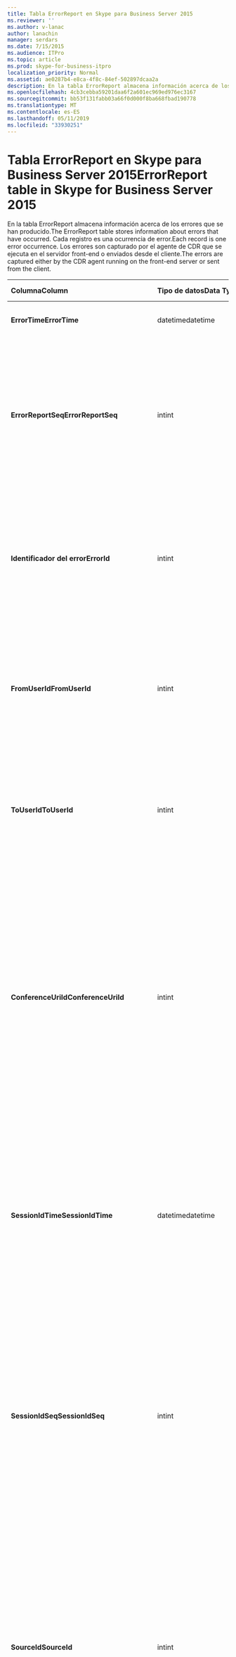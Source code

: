 ```yaml
---
title: Tabla ErrorReport en Skype para Business Server 2015
ms.reviewer: ''
ms.author: v-lanac
author: lanachin
manager: serdars
ms.date: 7/15/2015
ms.audience: ITPro
ms.topic: article
ms.prod: skype-for-business-itpro
localization_priority: Normal
ms.assetid: ae0287b4-e8ca-4f8c-84ef-502897dcaa2a
description: En la tabla ErrorReport almacena información acerca de los errores que se han producido. Cada registro es una ocurrencia de error. Los errores son capturado por el agente de CDR que se ejecuta en el servidor front-end o enviados desde el cliente.
ms.openlocfilehash: 4cb3cebba59201daa6f2a601ec969ed976ec3167
ms.sourcegitcommit: bb53f131fabb03a66f0d000f8ba668fbad190778
ms.translationtype: MT
ms.contentlocale: es-ES
ms.lasthandoff: 05/11/2019
ms.locfileid: "33930251"
---
```

# <a name="errorreport-table-in-skype-for-business-server-2015"></a><span data-ttu-id="9cb60-105">Tabla ErrorReport en Skype para Business Server 2015</span><span class="sxs-lookup"><span data-stu-id="9cb60-105">ErrorReport table in Skype for Business Server 2015</span></span>
 
<span data-ttu-id="9cb60-106">En la tabla ErrorReport almacena información acerca de los errores que se han producido.</span><span class="sxs-lookup"><span data-stu-id="9cb60-106">The ErrorReport table stores information about errors that have occurred.</span></span> <span data-ttu-id="9cb60-107">Cada registro es una ocurrencia de error.</span><span class="sxs-lookup"><span data-stu-id="9cb60-107">Each record is one error occurrence.</span></span> <span data-ttu-id="9cb60-108">Los errores son capturado por el agente de CDR que se ejecuta en el servidor front-end o enviados desde el cliente.</span><span class="sxs-lookup"><span data-stu-id="9cb60-108">The errors are captured either by the CDR agent running on the front-end server or sent from the client.</span></span>
  
|<span data-ttu-id="9cb60-109">**Columna**</span><span class="sxs-lookup"><span data-stu-id="9cb60-109">**Column**</span></span>|<span data-ttu-id="9cb60-110">**Tipo de datos**</span><span class="sxs-lookup"><span data-stu-id="9cb60-110">**Data Type**</span></span>|<span data-ttu-id="9cb60-111">**Clave o índice**</span><span class="sxs-lookup"><span data-stu-id="9cb60-111">**Key/Index**</span></span>|<span data-ttu-id="9cb60-112">**Detalles**</span><span class="sxs-lookup"><span data-stu-id="9cb60-112">**Details**</span></span>|
|:-----|:-----|:-----|:-----|
|<span data-ttu-id="9cb60-113">**ErrorTime**</span><span class="sxs-lookup"><span data-stu-id="9cb60-113">**ErrorTime**</span></span> <br/> |<span data-ttu-id="9cb60-114">datetime</span><span class="sxs-lookup"><span data-stu-id="9cb60-114">datetime</span></span>  <br/> |<span data-ttu-id="9cb60-115">Primary</span><span class="sxs-lookup"><span data-stu-id="9cb60-115">Primary</span></span>  <br/> |<span data-ttu-id="9cb60-116">Fecha y hora en que se produjo el error.</span><span class="sxs-lookup"><span data-stu-id="9cb60-116">Date and time the error occurred.</span></span>  <br/> |
|<span data-ttu-id="9cb60-117">**ErrorReportSeq**</span><span class="sxs-lookup"><span data-stu-id="9cb60-117">**ErrorReportSeq**</span></span> <br/> |<span data-ttu-id="9cb60-118">int</span><span class="sxs-lookup"><span data-stu-id="9cb60-118">int</span></span>  <br/> |<span data-ttu-id="9cb60-119">Primary</span><span class="sxs-lookup"><span data-stu-id="9cb60-119">Primary</span></span>  <br/> |<span data-ttu-id="9cb60-120">Número de identificador para identificar el informe de errores.</span><span class="sxs-lookup"><span data-stu-id="9cb60-120">ID number to identify the error report.</span></span> <span data-ttu-id="9cb60-121">Se utiliza junto con **ErrorTime** para identificar de forma única un informe de errores.</span><span class="sxs-lookup"><span data-stu-id="9cb60-121">Used in conjunction with **ErrorTime** to uniquely identify an error report.</span></span> <br/> |
|<span data-ttu-id="9cb60-122">**Identificador del error**</span><span class="sxs-lookup"><span data-stu-id="9cb60-122">**ErrorId**</span></span> <br/> |<span data-ttu-id="9cb60-123">int</span><span class="sxs-lookup"><span data-stu-id="9cb60-123">int</span></span>  <br/> |<span data-ttu-id="9cb60-124">Externa</span><span class="sxs-lookup"><span data-stu-id="9cb60-124">Foreign</span></span>  <br/> |<span data-ttu-id="9cb60-125">Identificador único del tipo de error.</span><span class="sxs-lookup"><span data-stu-id="9cb60-125">Unique ID of the error type.</span></span> <span data-ttu-id="9cb60-126">Consulte la [tabla ErrorDef en Skype para Business Server 2015](errordef.md) para obtener más información.</span><span class="sxs-lookup"><span data-stu-id="9cb60-126">See the [ErrorDef table in Skype for Business Server 2015](errordef.md) for more information.</span></span> <br/> |
|<span data-ttu-id="9cb60-127">**FromUserId**</span><span class="sxs-lookup"><span data-stu-id="9cb60-127">**FromUserId**</span></span> <br/> |<span data-ttu-id="9cb60-128">int</span><span class="sxs-lookup"><span data-stu-id="9cb60-128">int</span></span>  <br/> |<span data-ttu-id="9cb60-129">Externa</span><span class="sxs-lookup"><span data-stu-id="9cb60-129">Foreign</span></span>  <br/> |<span data-ttu-id="9cb60-130">Usuario que ha originado la solicitud que provocó el error.</span><span class="sxs-lookup"><span data-stu-id="9cb60-130">User who originated the request that caused the error.</span></span> <span data-ttu-id="9cb60-131">Consulte la [tabla de los usuarios](users.md) para obtener más información.</span><span class="sxs-lookup"><span data-stu-id="9cb60-131">See the [Users table](users.md) for more information.</span></span> <br/> |
|<span data-ttu-id="9cb60-132">**ToUserId**</span><span class="sxs-lookup"><span data-stu-id="9cb60-132">**ToUserId**</span></span> <br/> |<span data-ttu-id="9cb60-133">int</span><span class="sxs-lookup"><span data-stu-id="9cb60-133">int</span></span>  <br/> |<span data-ttu-id="9cb60-134">Externa</span><span class="sxs-lookup"><span data-stu-id="9cb60-134">Foreign</span></span>  <br/> |<span data-ttu-id="9cb60-135">Usuario de destino para la solicitud que provocó el error.</span><span class="sxs-lookup"><span data-stu-id="9cb60-135">Destination user for the request that caused the error.</span></span> <span data-ttu-id="9cb60-136">Consulte la [tabla de los usuarios](users.md) para obtener más información.</span><span class="sxs-lookup"><span data-stu-id="9cb60-136">See the [Users table](users.md) for more information.</span></span> <br/> |
|<span data-ttu-id="9cb60-137">**ConferenceUriId**</span><span class="sxs-lookup"><span data-stu-id="9cb60-137">**ConferenceUriId**</span></span> <br/> |<span data-ttu-id="9cb60-138">int</span><span class="sxs-lookup"><span data-stu-id="9cb60-138">int</span></span>  <br/> |<span data-ttu-id="9cb60-139">Externa</span><span class="sxs-lookup"><span data-stu-id="9cb60-139">Foreign</span></span>  <br/> |<span data-ttu-id="9cb60-140">URI de conferencia relacionada con el error.</span><span class="sxs-lookup"><span data-stu-id="9cb60-140">Conference URI related to the error.</span></span> <span data-ttu-id="9cb60-141">Consulte la [tabla ConferenceUris en Skype para Business Server 2015](conferenceuris.md) para obtener más información.</span><span class="sxs-lookup"><span data-stu-id="9cb60-141">See the [ConferenceUris table in Skype for Business Server 2015](conferenceuris.md) for more information.</span></span> <span data-ttu-id="9cb60-142">Normalmente, si ConferenceUriId no es nulo, a continuación, FromUserId o ToUserId será null.</span><span class="sxs-lookup"><span data-stu-id="9cb60-142">Typically, if ConferenceUriId is not null, then either FromUserId or ToUserId will be null.</span></span> <br/> |
|<span data-ttu-id="9cb60-143">**SessionIdTime**</span><span class="sxs-lookup"><span data-stu-id="9cb60-143">**SessionIdTime**</span></span> <br/> |<span data-ttu-id="9cb60-144">datetime</span><span class="sxs-lookup"><span data-stu-id="9cb60-144">datetime</span></span>  <br/> |<span data-ttu-id="9cb60-145">Externa</span><span class="sxs-lookup"><span data-stu-id="9cb60-145">Foreign</span></span>  <br/> |<span data-ttu-id="9cb60-146">Se utiliza en forma conjunta con **SessionIdSeq** para identificar de forma exclusiva una sesión.</span><span class="sxs-lookup"><span data-stu-id="9cb60-146">Used in conjunction with **SessionIdSeq** to uniquely identify a session.</span></span> <span data-ttu-id="9cb60-147">Vea la [tabla en Skype para Business Server 2015 Dialogs](dialogs.md) para obtener más información.</span><span class="sxs-lookup"><span data-stu-id="9cb60-147">See the [Dialogs table in Skype for Business Server 2015](dialogs.md) for more information.</span></span> <br/> |
|<span data-ttu-id="9cb60-148">**SessionIdSeq**</span><span class="sxs-lookup"><span data-stu-id="9cb60-148">**SessionIdSeq**</span></span> <br/> |<span data-ttu-id="9cb60-149">int</span><span class="sxs-lookup"><span data-stu-id="9cb60-149">int</span></span>  <br/> |<span data-ttu-id="9cb60-150">Externa</span><span class="sxs-lookup"><span data-stu-id="9cb60-150">Foreign</span></span>  <br/> |<span data-ttu-id="9cb60-151">Número de identificador para identificar la sesión.</span><span class="sxs-lookup"><span data-stu-id="9cb60-151">ID number to identify the session.</span></span> <span data-ttu-id="9cb60-152">Se utiliza junto con **SessionIdTime** para identificar de forma exclusiva una sesión.</span><span class="sxs-lookup"><span data-stu-id="9cb60-152">Used in conjunction with **SessionIdTime** to uniquely identify a session.</span></span> <span data-ttu-id="9cb60-153">Vea la [tabla en Skype para Business Server 2015 Dialogs](dialogs.md) para obtener más información.</span><span class="sxs-lookup"><span data-stu-id="9cb60-153">See the [Dialogs table in Skype for Business Server 2015](dialogs.md) for more information.</span></span> <br/> |
|<span data-ttu-id="9cb60-154">**SourceId**</span><span class="sxs-lookup"><span data-stu-id="9cb60-154">**SourceId**</span></span> <br/> |<span data-ttu-id="9cb60-155">int</span><span class="sxs-lookup"><span data-stu-id="9cb60-155">int</span></span>  <br/> |<span data-ttu-id="9cb60-156">Externa</span><span class="sxs-lookup"><span data-stu-id="9cb60-156">Foreign</span></span>  <br/> |<span data-ttu-id="9cb60-157">Servidor que ha enviado el informe de errores (si el informe se envía desde un componente de servidor).</span><span class="sxs-lookup"><span data-stu-id="9cb60-157">Server that sent the error report (if the report is being sent from a server component).</span></span> <span data-ttu-id="9cb60-158">Consulte la [tabla de servidores](servers.md) para obtener más información.</span><span class="sxs-lookup"><span data-stu-id="9cb60-158">See the [Servers table](servers.md) for more information.</span></span> <br/> <span data-ttu-id="9cb60-159">Este campo se introdujo en Microsoft Lync Server 2013.</span><span class="sxs-lookup"><span data-stu-id="9cb60-159">This field was introduced in Microsoft Lync Server 2013.</span></span>  <br/> |
|<span data-ttu-id="9cb60-160">**ApplicationId**</span><span class="sxs-lookup"><span data-stu-id="9cb60-160">**ApplicationId**</span></span> <br/> |<span data-ttu-id="9cb60-161">int</span><span class="sxs-lookup"><span data-stu-id="9cb60-161">int</span></span>  <br/> |<span data-ttu-id="9cb60-162">Externa</span><span class="sxs-lookup"><span data-stu-id="9cb60-162">Foreign</span></span>  <br/> |<span data-ttu-id="9cb60-163">Servidor que ha enviado el informe de errores (si el informe se envía desde un componente de servidor).</span><span class="sxs-lookup"><span data-stu-id="9cb60-163">Server that sent the error report (if the report is being sent from a server component).</span></span> <span data-ttu-id="9cb60-164">Consulte la [tabla de la aplicación en Skype para Business Server 2015](application.md) para obtener más información.</span><span class="sxs-lookup"><span data-stu-id="9cb60-164">See the [Application table in Skype for Business Server 2015](application.md) for more information.</span></span> <br/> <span data-ttu-id="9cb60-165">Este campo se introdujo en Microsoft Lync Server 2013.</span><span class="sxs-lookup"><span data-stu-id="9cb60-165">This field was introduced in Microsoft Lync Server 2013.</span></span>  <br/> |
|<span data-ttu-id="9cb60-166">**MsDiagHeader**</span><span class="sxs-lookup"><span data-stu-id="9cb60-166">**MsDiagHeader**</span></span> <br/> |<span data-ttu-id="9cb60-167">imagen</span><span class="sxs-lookup"><span data-stu-id="9cb60-167">image</span></span>  <br/> | <br/> |<span data-ttu-id="9cb60-168">Obtener más información sobre el error.</span><span class="sxs-lookup"><span data-stu-id="9cb60-168">More information about the error.</span></span>  <br/> <span data-ttu-id="9cb60-169">Estos datos pueden convertirse a formato de texto con esta sintaxis:</span><span class="sxs-lookup"><span data-stu-id="9cb60-169">This data can be converted to text format by using this syntax:</span></span>  <br/>  `cast(cast(Detail as varbinary(max)) as varchar(max))` <br/> |
|<span data-ttu-id="9cb60-170">**ClientVersionId**</span><span class="sxs-lookup"><span data-stu-id="9cb60-170">**ClientVersionId**</span></span> <br/> |<span data-ttu-id="9cb60-171">int</span><span class="sxs-lookup"><span data-stu-id="9cb60-171">int</span></span>  <br/> |<span data-ttu-id="9cb60-172">Externa</span><span class="sxs-lookup"><span data-stu-id="9cb60-172">Foreign</span></span>  <br/> |<span data-ttu-id="9cb60-173">La versión de cliente de extremo que envía el informe de errores.</span><span class="sxs-lookup"><span data-stu-id="9cb60-173">The client version of endpoint that sends the error report.</span></span> <span data-ttu-id="9cb60-174">Consulte la [tabla ClientVersions en Skype para Business Server 2015](clientversions.md) para obtener más información.</span><span class="sxs-lookup"><span data-stu-id="9cb60-174">See the [ClientVersions table in Skype for Business Server 2015](clientversions.md) for more information.</span></span> <br/> |
|<span data-ttu-id="9cb60-175">**IsCapturedByServer**</span><span class="sxs-lookup"><span data-stu-id="9cb60-175">**IsCapturedByServer**</span></span> <br/> |<span data-ttu-id="9cb60-176">bit</span><span class="sxs-lookup"><span data-stu-id="9cb60-176">bit</span></span>  <br/> ||<span data-ttu-id="9cb60-177">El informe de errores es capturado por el agente de CDR que se ejecuta en el servidor front-end o enviado por el cliente.</span><span class="sxs-lookup"><span data-stu-id="9cb60-177">Is the error report captured by the CDR agent running on the front-end server, or sent by the client.</span></span>  <br/> |
|<span data-ttu-id="9cb60-178">**Marca**</span><span class="sxs-lookup"><span data-stu-id="9cb60-178">**Flag**</span></span> <br/> |<span data-ttu-id="9cb60-179">smallint</span><span class="sxs-lookup"><span data-stu-id="9cb60-179">smallint</span></span>  <br/> ||<span data-ttu-id="9cb60-180">Reservado para uso futuro.</span><span class="sxs-lookup"><span data-stu-id="9cb60-180">Reserved for future use.</span></span>  <br/> |
|<span data-ttu-id="9cb60-181">**TelemetryId**</span><span class="sxs-lookup"><span data-stu-id="9cb60-181">**TelemetryId**</span></span> <br/> |<span data-ttu-id="9cb60-182">uniqueIdentifier</span><span class="sxs-lookup"><span data-stu-id="9cb60-182">uniqueIdentifier</span></span>  <br/> ||<span data-ttu-id="9cb60-183">Identificador único que correlaciona la información de hora para los diferentes componentes que participan en una conferencia.</span><span class="sxs-lookup"><span data-stu-id="9cb60-183">Unique identifier correlating join time information for the different components involved in a conference.</span></span>  <br/> <span data-ttu-id="9cb60-184">Este campo se introdujo en Microsoft Lync Server 2013.</span><span class="sxs-lookup"><span data-stu-id="9cb60-184">This field was introduced in Microsoft Lync Server 2013.</span></span>  <br/> |
|<span data-ttu-id="9cb60-185">**SessionSetupTime**</span><span class="sxs-lookup"><span data-stu-id="9cb60-185">**SessionSetupTime**</span></span> <br/> |<span data-ttu-id="9cb60-186">int</span><span class="sxs-lookup"><span data-stu-id="9cb60-186">int</span></span>  <br/> ||<span data-ttu-id="9cb60-187">Tiempo (en milisegundos) necesario para que un componente específico para unirse a una conferencia.</span><span class="sxs-lookup"><span data-stu-id="9cb60-187">Time (in milliseconds) required for a specific component to join a conference.</span></span>  <br/> <span data-ttu-id="9cb60-188">Este campo se introdujo en Microsoft Lync Server 2013.</span><span class="sxs-lookup"><span data-stu-id="9cb60-188">This field was introduced in Microsoft Lync Server 2013.</span></span>  <br/> |
|<span data-ttu-id="9cb60-189">**ServerId**</span><span class="sxs-lookup"><span data-stu-id="9cb60-189">**ServerId**</span></span> <br/> |<span data-ttu-id="9cb60-190">int</span><span class="sxs-lookup"><span data-stu-id="9cb60-190">int</span></span>  <br/> |<span data-ttu-id="9cb60-191">Externa</span><span class="sxs-lookup"><span data-stu-id="9cb60-191">Foreign</span></span>  <br/> |<span data-ttu-id="9cb60-192">Representa el nombre de dominio completo del servidor que generó el informe de errores.</span><span class="sxs-lookup"><span data-stu-id="9cb60-192">Represents the fully qualified domain name of the server that generated the error report.</span></span>  <br/> |
|<span data-ttu-id="9cb60-193">**PoolId**</span><span class="sxs-lookup"><span data-stu-id="9cb60-193">**PoolId**</span></span> <br/> |<span data-ttu-id="9cb60-194">int</span><span class="sxs-lookup"><span data-stu-id="9cb60-194">int</span></span>  <br/> |<span data-ttu-id="9cb60-195">Externa</span><span class="sxs-lookup"><span data-stu-id="9cb60-195">Foreign</span></span>  <br/> |<span data-ttu-id="9cb60-196">Representa el nombre de dominio completo del grupo de servidores donde se generó el informe de errores.</span><span class="sxs-lookup"><span data-stu-id="9cb60-196">Represents the fully qualified domain name of the pool where the error report was generated.</span></span>  <br/> |
|<span data-ttu-id="9cb60-197">**LastModifiedTime**</span><span class="sxs-lookup"><span data-stu-id="9cb60-197">**LastModifiedTime**</span></span> <br/> |<span data-ttu-id="9cb60-198">Fecha y hora</span><span class="sxs-lookup"><span data-stu-id="9cb60-198">Datetime</span></span>  <br/> ||<span data-ttu-id="9cb60-199">Para uso interno por el servicio de supervisión.</span><span class="sxs-lookup"><span data-stu-id="9cb60-199">For internal use by the Monitoring service.</span></span>  <br/> <span data-ttu-id="9cb60-200">Este campo se introdujo en Skype para Business Server 2015.</span><span class="sxs-lookup"><span data-stu-id="9cb60-200">This field was introduced in Skype for Business Server 2015.</span></span>  <br/> |
   

